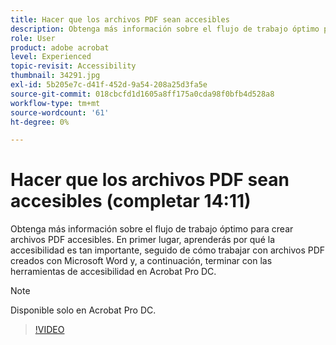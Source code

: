 ```yaml
---
title: Hacer que los archivos PDF sean accesibles
description: Obtenga más información sobre el flujo de trabajo óptimo para crear archivos PDF accesibles
role: User
product: adobe acrobat
level: Experienced
topic-revisit: Accessibility
thumbnail: 34291.jpg
exl-id: 5b205e7c-d41f-452d-9a54-208a25d3fa5e
source-git-commit: 018cbcfd1d1605a8ff175a0cda98f0bfb4d528a8
workflow-type: tm+mt
source-wordcount: '61'
ht-degree: 0%

---
```


# Hacer que los archivos PDF sean accesibles (completar 14:11)

Obtenga más información sobre el flujo de trabajo óptimo para crear archivos PDF accesibles. En primer lugar, aprenderás por qué la accesibilidad es tan importante, seguido de cómo trabajar con archivos PDF creados con Microsoft Word y, a continuación, terminar con las herramientas de accesibilidad en Acrobat Pro DC.

>[!NOTE]
>
>Disponible solo en Acrobat Pro DC.

>[!VIDEO](https://video.tv.adobe.com/v/34291)
